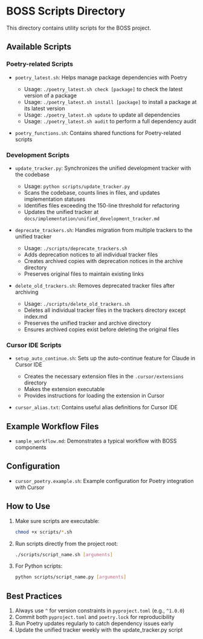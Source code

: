 # BOSS Scripts Directory

This directory contains utility scripts for the BOSS project.

## Available Scripts

### Poetry-related Scripts

- `poetry_latest.sh`: Helps manage package dependencies with Poetry
  - Usage: `./poetry_latest.sh check [package]` to check the latest version of a package
  - Usage: `./poetry_latest.sh install [package]` to install a package at its latest version
  - Usage: `./poetry_latest.sh update` to update all dependencies
  - Usage: `./poetry_latest.sh audit` to perform a full dependency audit

- `poetry_functions.sh`: Contains shared functions for Poetry-related scripts

### Development Scripts

- `update_tracker.py`: Synchronizes the unified development tracker with the codebase
  - Usage: `python scripts/update_tracker.py`
  - Scans the codebase, counts lines in files, and updates implementation statuses
  - Identifies files exceeding the 150-line threshold for refactoring
  - Updates the unified tracker at `docs/implementation/unified_development_tracker.md`

- `deprecate_trackers.sh`: Handles migration from multiple trackers to the unified tracker
  - Usage: `./scripts/deprecate_trackers.sh`
  - Adds deprecation notices to all individual tracker files
  - Creates archived copies with deprecation notices in the archive directory
  - Preserves original files to maintain existing links

- `delete_old_trackers.sh`: Removes deprecated tracker files after archiving
  - Usage: `./scripts/delete_old_trackers.sh`
  - Deletes all individual tracker files in the trackers directory except index.md
  - Preserves the unified tracker and archive directory
  - Ensures archived copies exist before deleting the original files

### Cursor IDE Scripts

- `setup_auto_continue.sh`: Sets up the auto-continue feature for Claude in Cursor IDE
  - Creates the necessary extension files in the `.cursor/extensions` directory
  - Makes the extension executable
  - Provides instructions for loading the extension in Cursor

- `cursor_alias.txt`: Contains useful alias definitions for Cursor IDE

## Example Workflow Files

- `sample_workflow.md`: Demonstrates a typical workflow with BOSS components

## Configuration

- `cursor_poetry.example.sh`: Example configuration for Poetry integration with Cursor

## How to Use

1. Make sure scripts are executable:
   ```bash
   chmod +x scripts/*.sh
   ```

2. Run scripts directly from the project root:
   ```bash
   ./scripts/script_name.sh [arguments]
   ```

3. For Python scripts:
   ```bash
   python scripts/script_name.py [arguments]
   ```

## Best Practices

1. Always use `^` for version constraints in `pyproject.toml` (e.g., `^1.0.0`)
2. Commit both `pyproject.toml` and `poetry.lock` for reproducibility
3. Run Poetry updates regularly to catch dependency issues early
4. Update the unified tracker weekly with the update_tracker.py script 